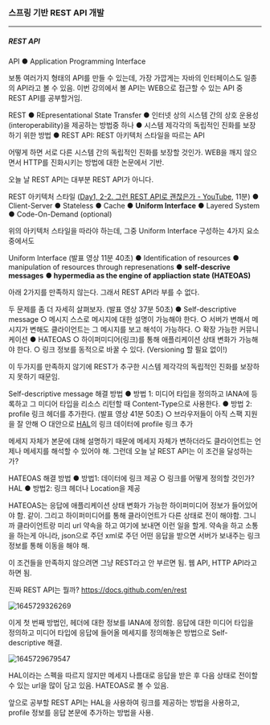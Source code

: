 <h3>스프링 기반 REST API 개발</h3>
<hr/>
<h5>REST API</h5>

API
	● Application Programming Interface

보통 여러가지 형태의 API를 만들 수 있는데, 가장 가깝게는 자바의 인터페이스도 일종의 API라고 볼 수 있음. 이번 강의에서 볼 API는 WEB으로 접근할 수 있는 API 중 REST API를 공부할거임.

REST
	● REpresentational State Transfer
	● 인터넷 상의 시스템 간의 상호 운용성(interoperability)을 제공하는 방법중 하나
	● 시스템 제각각의 독립적인 진화를 보장하기 위한 방법
	● REST API: REST 아키텍처 스타일을 따르는 API

어떻게 하면 서로 다른 시스템 간의 독립적인 진화를 보장할 것인가. WEB을 깨지 않으면서 HTTP를 진화시키는 방법에 대한 논문에서 기반.

오늘 날 REST API는 대부분 REST API가 아니다. 

REST 아키텍처 스타일 ([Day1, 2-2. 그런 REST API로 괜찮은가 - YouTube](https://www.youtube.com/watch?v=RP_f5dMoHFc), 11분)
	● Client-Server
	● Stateless
	● Cache
	● <b>Uniform Interface</b>
	● Layered System
	● Code-On-Demand (optional)

위의 아키텍처 스타일을 따라야 하는데, 그중 Uniform Interface 구성하는 4가지 요소 중에서도

Uniform Interface (발표 영상 11분 40초)
● Identification of resources
● manipulation of resources through represenations
● <b>self-descrive messages</b>
●<b> hypermedia as the engine of appliaction state (HATEOAS)</b>

아래 2가지를 만족하지 않는다. 그래서 REST API라 부를 수 없다.

두 문제를 좀 더 자세히 살펴보자. (발표 영상 37분 50초)
	● Self-descriptive message
		○ 메시지 스스로 메시지에 대한 설명이 가능해야 한다.
		○ 서버가 변해서 메시지가 변해도 클라이언트는 그 메시지를 보고 해석이 가능하다.
		○ 확장 가능한 커뮤니케이션
	● HATEOAS
		○ 하이퍼미디어(링크)를 통해 애플리케이션 상태 변화가 가능해야 한다.
		○ 링크 정보를 동적으로 바꿀 수 있다. (Versioning 할 필요 없이!)

이 두가지를 만족하지 않기에 REST가 추구한 시스템 제각각의 독립적인 진화를 보장하지 못하기 때문임.

Self-descriptive message 해결 방법
	● 방법 1: 미디어 타입을 정의하고 IANA에 등록하고 그 미디어 타입을 리소스 리턴할 때 Content-Type으로 사용한다.
	● 방법 2: profile 링크 헤더를 추가한다. (발표 영상 41분 50초)
		○ 브라우저들이 아직 스팩 지원을 잘 안해
		○ 대안으로 [HAL](https://stateless.group/hal_specification.html)의 링크 데이터에 profile 링크 추가

메세지 자체가 본문에 대해 설명하기 때문에 메세지 자체가 변하더라도 클라이언트는 언제나 메세지를 해석할 수 있어야 해. 그런데 오늘 날 REST API는 이 조건을 달성하는가?

HATEOAS 해결 방법
	● 방법1: 데이터에 링크 제공
		○ 링크를 어떻게 정의할 것인가? HAL
	● 방법2: 링크 헤더나 Location을 제공

HATEOAS는 응답에 애플리케이션 상태 변화가 가능한 하이퍼미디어 정보가 들어있어야 함. 같이. 그리고 하이퍼미디어를 통해 클라이언트가 다른 상태로 전이 해야함. 그니까 클라이언트랑 미리 url 약속을 하고 여기에 보내면 이런 일을 할게. 약속을 하고 소통을 하는게 아니라, json으로 주던 xml로 주던 어떤 응답을 받으면 서버가 보내주는 링크 정보를 통해 이동을 해야 해. 

이 조건들을 만족하지 않으려면 그냥 REST라고 안 부르면 됨. 웹 API, HTTP API라고 하면 됨.

진짜 REST API는 뭘까? https://docs.github.com/en/rest

![1645729326269](https://user-images.githubusercontent.com/43261300/155617350-2337694d-2ad3-4aca-952b-295966ca7416.png)

이게 첫 번째 방법인, 헤더에 대한 정보를 IANA에 정의함. 응답에 대한 미디어 타입을 정의하고 미디어 타입에 응답에 들어올 메세지를 정의해놓은 방법으로 Self-descriptive 해결.

![1645729679547](https://user-images.githubusercontent.com/43261300/155617391-45b1092d-dfba-4e18-9c7d-975c6dbd8ddf.png)

HAL이라는 스펙을 따르지 않지만 메세지 나름대로 응답을 받은 후 다음 상태로 전이할 수 있는 url을 많이 담고 있음. HATEOAS로 볼 수 있음.

앞으로 공부할 REST API는 HAL을 사용하여 링크를 제공하는 방법을 사용하고,  profile 정보를 응답 본문에 추가하는 방법을 사용.

